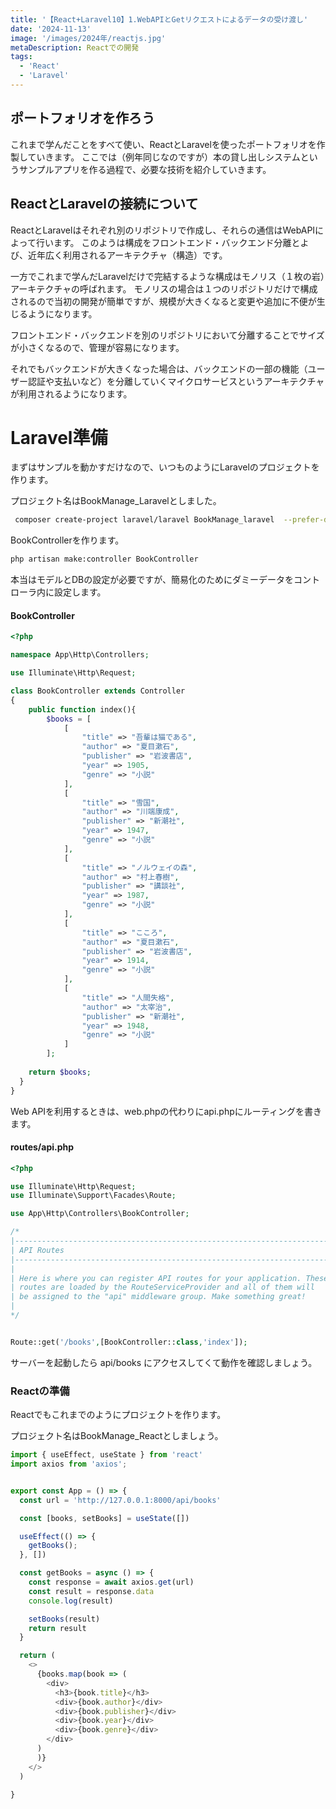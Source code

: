 ```yaml
---
title: '【React+Laravel10】1.WebAPIとGetリクエストによるデータの受け渡し'
date: '2024-11-13'
image: '/images/2024年/reactjs.jpg'
metaDescription: Reactでの開発
tags:
  - 'React'
  - 'Laravel'
---
```

## ポートフォリオを作ろう
これまで学んだことをすべて使い、ReactとLaravelを使ったポートフォリオを作製していきます。
ここでは（例年同じなのですが）本の貸し出しシステムというサンプルアプリを作る過程で、必要な技術を紹介していきます。


## ReactとLaravelの接続について
ReactとLaravelはそれぞれ別のリポジトリで作成し、それらの通信はWebAPIによって行います。
このようは構成をフロントエンド・バックエンド分離とよび、近年広く利用されるアーキテクチャ（構造）です。

一方でこれまで学んだLaravelだけで完結するような構成はモノリス（１枚の岩）アーキテクチャの呼ばれます。
モノリスの場合は１つのリポジトリだけで構成されるので当初の開発が簡単ですが、規模が大きくなると変更や追加に不便が生じるようになります。

フロントエンド・バックエンドを別のリポジトリにおいて分離することでサイズが小さくなるので、管理が容易になります。

それでもバックエンドが大きくなった場合は、バックエンドの一部の機能（ユーザー認証や支払いなど）を分離していくマイクロサービスというアーキテクチャが利用されるようになります。



# Laravel準備

まずはサンプルを動かすだけなので、いつものようにLaravelのプロジェクトを作ります。

プロジェクト名はBookManage_Laravelとしました。

```bash
 composer create-project laravel/laravel BookManage_laravel  --prefer-dist "10.*"
```

BookControllerを作ります。
```bash
php artisan make:controller BookController
```


本当はモデルとDBの設定が必要ですが、簡易化のためにダミーデータをコントローラ内に設定します。

#### BookController
```php
<?php

namespace App\Http\Controllers;

use Illuminate\Http\Request;

class BookController extends Controller
{
    public function index(){
        $books = [
            [
                "title" => "吾輩は猫である",
                "author" => "夏目漱石",
                "publisher" => "岩波書店",
                "year" => 1905,
                "genre" => "小説"
            ],
            [
                "title" => "雪国",
                "author" => "川端康成",
                "publisher" => "新潮社",
                "year" => 1947,
                "genre" => "小説"
            ],
            [
                "title" => "ノルウェイの森",
                "author" => "村上春樹",
                "publisher" => "講談社",
                "year" => 1987,
                "genre" => "小説"
            ],
            [
                "title" => "こころ",
                "author" => "夏目漱石",
                "publisher" => "岩波書店",
                "year" => 1914,
                "genre" => "小説"
            ],
            [
                "title" => "人間失格",
                "author" => "太宰治",
                "publisher" => "新潮社",
                "year" => 1948,
                "genre" => "小説"
            ]
        ];
    
    return $books;
  }
}

```

Web APIを利用するときは、web.phpの代わりにapi.phpにルーティングを書きます。

#### routes/api.php

```php
<?php

use Illuminate\Http\Request;
use Illuminate\Support\Facades\Route;

use App\Http\Controllers\BookController;

/*
|--------------------------------------------------------------------------
| API Routes
|--------------------------------------------------------------------------
|
| Here is where you can register API routes for your application. These
| routes are loaded by the RouteServiceProvider and all of them will
| be assigned to the "api" middleware group. Make something great!
|
*/


Route::get('/books',[BookController::class,'index']);
```

サーバーを起動したら api/books にアクセスしてくて動作を確認しましょう。


### Reactの準備

Reactでもこれまでのようにプロジェクトを作ります。

プロジェクト名はBookManage_Reactとしましょう。



```js
import { useEffect, useState } from 'react'
import axios from 'axios';


export const App = () => {
  const url = 'http://127.0.0.1:8000/api/books'

  const [books, setBooks] = useState([])

  useEffect(() => {
    getBooks();
  }, [])

  const getBooks = async () => {
    const response = await axios.get(url)
    const result = response.data
    console.log(result)

    setBooks(result)
    return result
  }

  return (
    <>
      {books.map(book => (
        <div>
          <h3>{book.title}</h3>
          <div>{book.author}</div>
          <div>{book.publisher}</div>
          <div>{book.year}</div>
          <div>{book.genre}</div>
        </div>
      )
      )}
    </>
  )

}

```